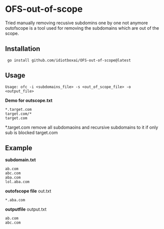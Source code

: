 # OFS-out-of-scope
Tried manually removing recusive subdomins one by one not anymore outofscope is a tool used for removing the subdomains which are out of the scope.

## Installation 

```
 go install github.com/idiotboxai/OFS-out-of-scope@latest
```


## Usage
```
Usage: ofc -i <subdomains_file> -s <out_of_scope_file> -o <output_file>
```

<strong>Demo for outscope.txt</strong>
```
*.target.com
target.com/*
target.com 
```
*.target.com remove all subdomaoins and recursive subdomains to it 
if only sub is blocked target.com


## Example
**subdomain.txt**
```
ab.com
abc.com
aba.com
lol.aba.com
```
**outofscope file**
out.txt
```
*.aba.com
```
**outputfile**
output.txt
```
ab.com
abc.com
```
